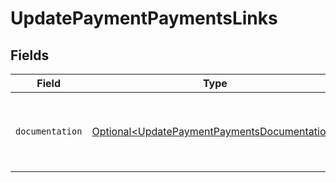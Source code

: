# UpdatePaymentPaymentsLinks


## Fields

| Field                                                                                                      | Type                                                                                                       | Required                                                                                                   | Description                                                                                                |
| ---------------------------------------------------------------------------------------------------------- | ---------------------------------------------------------------------------------------------------------- | ---------------------------------------------------------------------------------------------------------- | ---------------------------------------------------------------------------------------------------------- |
| `documentation`                                                                                            | [Optional\<UpdatePaymentPaymentsDocumentation>](../../models/errors/UpdatePaymentPaymentsDocumentation.md) | :heavy_minus_sign:                                                                                         | The URL to the generic Mollie API error handling guide.                                                    |